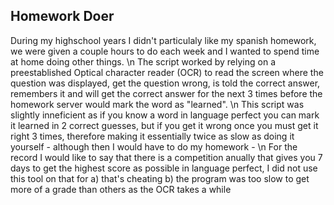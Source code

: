 ## Homework Doer
During my highschool years I didn't particulaly like my spanish homework, we were given a couple hours to do each week and I wanted to spend time at home doing other things. \n
The script worked by relying on a preestablished Optical character reader (OCR) to read the screen where the question was displayed, get the question wrong, is told the correct answer, remembers it and will get the correct answer for the next 3 times before the homework server would mark the word as "learned". \n
This script was slightly inneficient as if you know a word in language perfect you can mark it learned in 2 correct guesses, but if you get it wrong once you must get it right 3 times, therefore making it essentially twice as slow as doing it yourself - although then I would have to do my homework - \n
For the record I would like to say that there is a competition anually that gives you 7 days to get the highest score as possible in language perfect, I did not use this tool on that for a) that's cheating b) the program was too slow to get more of a grade than others as the OCR takes a while 